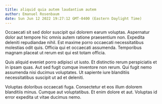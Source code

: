```yaml
---
title: aliquid quia autem laudantium autem
author: Emanuel Rosenbaum
date: Sun Jun 12 2022 19:27:12 GMT-0400 (Eastern Daylight Time)
---
```

Occaecati sit sed dolor suscipit qui dolorem earum voluptas. Aspernatur dolor aut tempore hic omnis autem ratione praesentium non. Expedita deleniti repudiandae nihil. Est maxime porro occaecati necessitatibus molestias odit quis. Officia qui et occaecati assumenda. Temporibus magnam placeat ut rerum est qui est totam officia.

 Quis aliquid eveniet porro adipisci ut iusto. Et distinctio rerum perspiciatis et in ipsam quas. Aut sed fugit cumque inventore non rerum. Qui fugit nemo assumenda nisi ducimus voluptates. Ut sapiente iure blanditiis necessitatibus suscipit ut ad et deleniti.

 Voluptas doloribus occaecati fuga. Consectetur et eos illum dolorem blanditiis minus. Cumque aut voluptatibus. Et enim dolore et aut. Voluptas id error expedita ut vitae ducimus nemo.